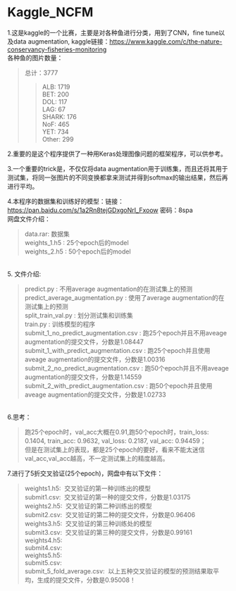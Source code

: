 Kaggle_NCFM
===

1.这是kaggle的一个比赛，主要是对各种鱼进行分类，用到了CNN，fine tune以及data augmentation, kaggle链接：https://www.kaggle.com/c/the-nature-conservancy-fisheries-monitoring <br>
各种鱼的图片数量：<br>
>总计：3777
>>ALB: 1719 <br>
>>BET: 200  <br>
>>DOL: 117 <br>
>>LAG: 67 <br>
>>SHARK: 176 <br>
>>NoF: 465 <br>
>>YET: 734 <br>
>>Other: 299 <br>



2.重要的是这个程序提供了一种用Keras处理图像问题的框架程序，可以供参考。 <br>

3.一个重要的trick是，不仅仅将data augmentation用于训练集，而且还将其用于测试集，将同一张图片的不同变换都拿来测试并得到softmax的输出结果，然后再进行平均。 <br>

4.本程序的数据集和训练好的模型：链接：https://pan.baidu.com/s/1a2Rn8tejGDxgoNrI_Fxoow 密码：8spa  <br>
网盘文件介绍：　 <br>
>data.rar: 数据集 <br>
>weights_1.h5 : 25个epoch后的model <br>
>weights_2.h5 : 50个epoch后的model 
<br>
5. 文件介绍: 

>predict.py : 不用average augmentation的在测试集上的预测 <br>
>predict_average_augmentation.py : 使用了average augmentation的在测试集上的预测 <br>
>split_train_val.py : 划分测试集和训练集 <br>
>train.py : 训练模型的程序 <br>
>submit_1_no_predict_augmentation.csv : 跑25个epoch并且不用aveage augmentation的提交文件，分数是1.08447 <br>
>submit_1_with_predict_augmentation.csv : 跑25个epoch并且使用aveage augmentation的提交文件，分数是1.00316 <br>
>submit_2_no_predict_augmentation.csv : 跑50个epoch并且不用aveage augmentation的提交文件，分数是1.14559 <br>
>submit_2_with_predict_augmentation.csv : 跑50个epoch并且使用aveage augmentation的提交文件，分数是1.02733 <br>
<br>
6.思考：<br> 

>跑25个epoch时，val_acc大概在0.91,跑50个epoch时，train_loss: 0.1404, train_acc: 0.9632, val_loss: 0.2187, val_acc: 0.94459；<br>
>但是在测试集上的表现，都是25个epoch的要好，看来不能太迷信val_acc,val_acc越高，不一定测试集上的精度越高。 <br>

7.进行了5折交叉验证(25个epoch)，网盘中有以下文件： <br>
>weights1.h5:  交叉验证的第一种训练出的模型 <br>
>submit1.csv:  交叉验证的第一种的提交文件，分数是1.03175 <br>
>weights2.h5:  交叉验证的第二种训练出的模型 <br>
>submit2.csv:  交叉验证的第二种的提交文件，分数是0.96406<br>
>weights3.h5:  交叉验证的第三种训练处的模型 <br>
>submit3.csv:  交叉验证的第三种的提交文件，分数是0.99161 <br>
>weights4.h5:  <br>
>submit4.csv:  <br>
>weights5.h5:  <br>
>submit5.csv:  <br>
>submit_5_fold_average.csv:  以上五种交叉验证的模型的预测结果取平均，生成的提交文件，分数是0.95008！<br>














